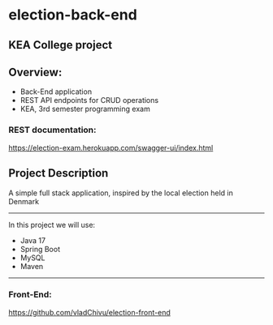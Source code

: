 # election-back-end
## KEA College project

## Overview:

<ul>
 <li> Back-End application </li>
 <li> REST API endpoints for CRUD operations </li> 
 <li> KEA, 3rd semester programming exam </li> 
</ul>

### REST documentation:
https://election-exam.herokuapp.com/swagger-ui/index.html

## Project Description

A simple full stack application, inspired by the local election held in Denmark </li>

<hr>

In this project we will use:

<ul>
  <li>Java 17</li>
  <li>Spring Boot</li>
  <li>MySQL</li>
  <li>Maven</li>
 </ul>
<hr>

### Front-End:
https://github.com/vladChivu/election-front-end

